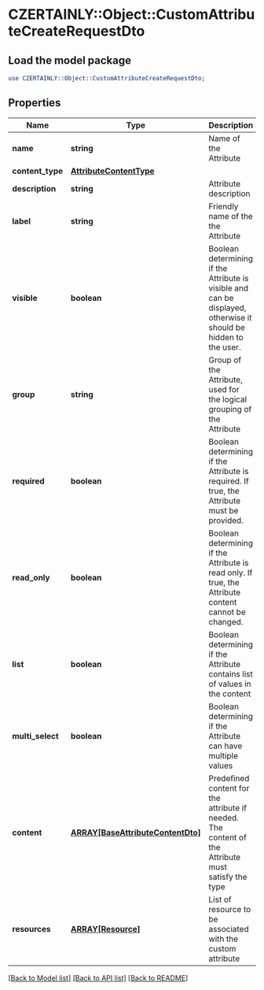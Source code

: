 # CZERTAINLY::Object::CustomAttributeCreateRequestDto

## Load the model package
```perl
use CZERTAINLY::Object::CustomAttributeCreateRequestDto;
```

## Properties
Name | Type | Description | Notes
------------ | ------------- | ------------- | -------------
**name** | **string** | Name of the Attribute | 
**content_type** | [**AttributeContentType**](AttributeContentType.md) |  | 
**description** | **string** | Attribute description | [optional] 
**label** | **string** | Friendly name of the the Attribute | 
**visible** | **boolean** | Boolean determining if the Attribute is visible and can be displayed, otherwise it should be hidden to the user. | [optional] [default to true]
**group** | **string** | Group of the Attribute, used for the logical grouping of the Attribute | [optional] 
**required** | **boolean** | Boolean determining if the Attribute is required. If true, the Attribute must be provided. | [optional] [default to false]
**read_only** | **boolean** | Boolean determining if the Attribute is read only. If true, the Attribute content cannot be changed. | [optional] [default to false]
**list** | **boolean** | Boolean determining if the Attribute contains list of values in the content | [optional] [default to false]
**multi_select** | **boolean** | Boolean determining if the Attribute can have multiple values | [optional] [default to false]
**content** | [**ARRAY[BaseAttributeContentDto]**](BaseAttributeContentDto.md) | Predefined content for the attribute if needed. The content of the Attribute must satisfy the type | [optional] 
**resources** | [**ARRAY[Resource]**](Resource.md) | List of resource to be associated with the custom attribute | [optional] 

[[Back to Model list]](../README.md#documentation-for-models) [[Back to API list]](../README.md#documentation-for-api-endpoints) [[Back to README]](../README.md)


